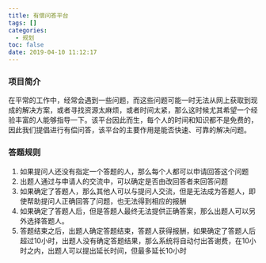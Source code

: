 ```yaml
---
title: 有偿问答平台
tags: []
categories:
  - 规划
toc: false
date: 2019-04-10 11:12:17
---
```


### 项目简介
在平常的工作中，经常会遇到一些问题，而这些问题可能一时无法从网上获取到现成的解决方案，或者寻找资源太麻烦，或者时间太紧，那么这时候尤其希望一个经验丰富的人能够指导一下。该平台因此而生，每个人的时间和知识都不是免费的，因此我们提倡进行有偿问答，该平台的主要作用是能否快速、可靠的解决问题。

### 答题规则
1. 如果提问人还没有指定一个答题的人，那么每个人都可以申请回答这个问题
2. 出题人通过与申请人的交流中，可以确定是否由改回答者来回答问题
3. 如果确定了答题人，那么其他人可以与提问人交流，但是无法成为答题人，即使帮助提问人正确回答了问题，也无法得到相应的报酬
4. 如果确定了答题人后，但是答题人最终无法提供正确答案，那么出题人可以另外选择答题人。
5. 答题结束之后，出题人确定答题结束，答题人获得报酬，如果确定了答题人后超过10小时，出题人没有确定答题结果，那么系统将自动付出答谢费，在10小时之内，出题人可以提出延长时间，但最多延长10小时